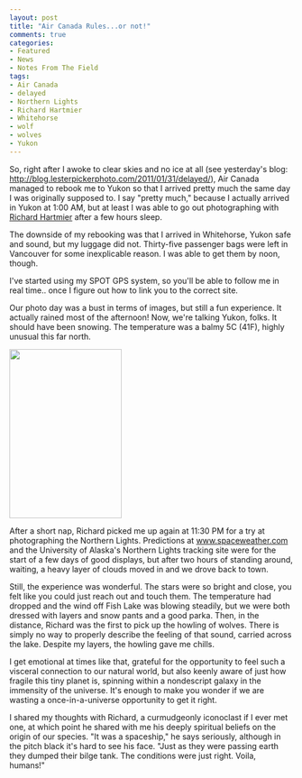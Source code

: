 ```yaml
---
layout: post
title: "Air Canada Rules...or not!"
comments: true
categories:
- Featured
- News
- Notes From The Field
tags:
- Air Canada
- delayed
- Northern Lights
- Richard Hartmier
- Whitehorse
- wolf
- wolves
- Yukon
---
```

So, right after I awoke to clear skies and no ice at all (see yesterday's blog: http://blog.lesterpickerphoto.com/2011/01/31/delayed/), Air Canada managed to rebook me to Yukon so that I arrived pretty much the same day I was originally supposed to. I say "pretty much," because I actually arrived in Yukon at 1:00 AM, but at least I was able to go out photographing with <a href="http://www.hartmier.com/">Richard Hartmier</a> after a few hours sleep.

The downside of my rebooking was that I arrived in Whitehorse, Yukon safe and sound, but my luggage did not. Thirty-five passenger bags were left in Vancouver for some inexplicable reason. I was able to get them by noon, though.

I've started using my SPOT GPS system, so you'll be able to follow me in real time.. once I figure out how to link you to the correct site.

Our photo day was a bust in terms of images, but still a fun experience. It actually rained most of the afternoon! Now, we're talking Yukon, folks. It should have been snowing. The temperature was a balmy 5C (41F), highly unusual this far north.

<a href="http://blog.lesterpickerphoto.com/wp-content/uploads/2011/02/south-of-Whitehorse.jpg"><img class="size-medium wp-image-905" title="south of Whitehorse" src="http://blog.lesterpickerphoto.com/wp-content/uploads/2011/02/south-of-Whitehorse-199x300.jpg" alt="" width="199" height="300" /></a>

After a short nap, Richard picked me up again at 11:30 PM for a try at photographing the Northern Lights. Predictions at <a href="http://www.spaceweather.com">www.spaceweather.com</a> and the University of Alaska's Northern Lights tracking site were for the start of a few days of good displays, but after two hours of standing around, waiting, a heavy layer of clouds moved in and we drove back to town.

Still, the experience was wonderful. The stars were so bright and close, you felt like you could just reach out and touch them. The temperature had dropped and the wind off Fish Lake was blowing steadily, but we were both dressed with layers and snow pants and a good parka. Then, in the distance, Richard was the first to pick up the howling of wolves. There is simply no way to properly describe the feeling of that sound, carried across the lake. Despite my layers, the howling gave me chills.

I get emotional at times like that, grateful for the opportunity to feel such a visceral connection to our natural world, but also keenly aware of just how fragile this tiny planet is, spinning within a nondescript galaxy in the immensity of the universe. It's enough to make you wonder if we are wasting a once-in-a-universe opportunity to get it right.

I shared my thoughts with Richard, a curmudgeonly iconoclast if I ever met one, at which point he shared with me his deeply spiritual beliefs on the origin of our species. "It was a spaceship," he says seriously, although in the pitch black it's hard to see his face. "Just as they were passing earth they dumped their bilge tank. The conditions were just right. Voila, humans!"